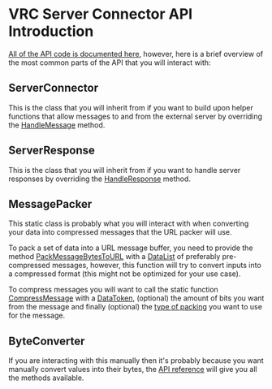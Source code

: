 # VRC Server Connector API Introduction

[All of the API code is documented here](../api/Joshf67.ServerConnector.html), however, here is a brief overview of the most common parts of the API that you will interact with:

## ServerConnector

This is the class that you will inherit from if you want to build upon helper functions that allow messages to and from the external server by overriding the [HandleMessage](xref:Joshf67.ServerConnector.Connector.HandleMessage(System.String)) method.

## ServerResponse

This is the class that you will inherit from if you want to handle server responses by overriding the [HandleResponse](xref:Joshf67.ServerConnector.Example.ExampleServerResponse.HandleResponse(DataDictionary,DataToken@)) method.

## MessagePacker

This static class is probably what you will interact with when converting your data into compressed messages that the URL packer will use.

To pack a set of data into a URL message buffer, you need to provide the method [PackMessageBytesToURL](xref:Joshf67.ServerConnector.Packing.MessagePacker.PackMessageBytesToURL(DataList,Joshf67.ServerConnector.ConnectorMessageType,System.Byte,System.Byte)) with a [DataList](xref:DataList) of preferably pre-compressed messages, however, this function will try to convert inputs into a compressed format (this might not be optimized for your use case).

To compress messages you will want to call the static function [CompressMessage](xref:Joshf67.ServerConnector.Packing.MessagePacker.CompressMessage(DataToken,System.Int32,System.Int32)) with a [DataToken](xref:DataToken), (optional) the amount of bits you want from the message and finally (optional) the [type of packing](xref:Joshf67.ServerConnector.Packing.PackingType) you want to use for the message.

## ByteConverter

If you are interacting with this manually then it's probably because you want manually convert values into their bytes, the [API reference](xref:Joshf67.ServerConnector.Packing.ByteConverter) will give you all the methods available.
